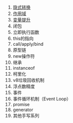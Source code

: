 1. [隐式转换](1.隐式转换.md)
2. [作用域](2.作用域.md)
3. [变量提升](3.变量提升.md)
4. 闭包
5. 立即执行函数
6. this的指向
7. call/apply/bind
8. 原型链
9. new操作符
10. 继承
11. instanceof
12. 柯里化
13. v8垃圾回收机制
14. 浮点数精度
15. 事件
16. 事件循环机制（Event Loop）
17. promise
18. generator
19. 其他手写系列